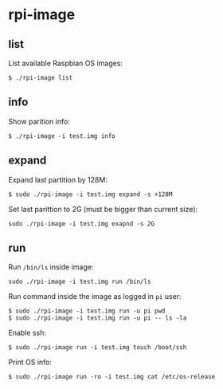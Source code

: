 # rpi-image

## list

List available Raspbian OS images:
```
$ ./rpi-image list
```

## info

Show parition info:
```
$ ./rpi-image -i test.img info
```

## expand

Expand last partition by 128M:
```
$ sudo ./rpi-image -i test.img expand -s +128M
```

Set last parittion to 2G (must be bigger than current size):
```
sudo ./rpi-image -i test.img exapnd -s 2G
```

## run

Run `/bin/ls` inside image:

```
sudo ./rpi-image -i test.img run /bin/ls
```

Run command inside the image as logged in `pi` user:
```
$ sudo ./rpi-image -i test.img run -u pi pwd
$ sudo ./rpi-image -i test.img run -u pi -- ls -la
```

Enable ssh:
```
$ sudo ./rpi-image run -i test.img touch /boot/ssh
```

Print OS info:
```
$ sudo ./rpi-image run -ro -i test.img cat /etc/os-release
```
